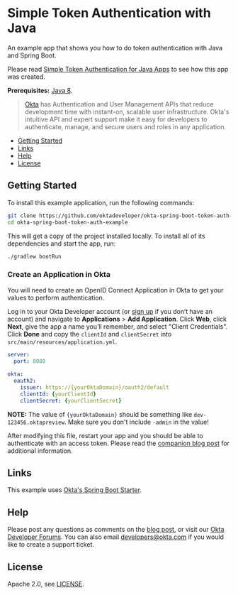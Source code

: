 # Simple Token Authentication with Java
 
An example app that shows you how to do token authentication with Java and Spring Boot.

Please read [Simple Token Authentication for Java Apps](https://developer.okta.com/blog/2018/10/16/2018-10-16-token-auth-for-java) to see how this app was created.

**Prerequisites:** [Java 8](http://www.oracle.com/technetwork/java/javase/downloads/jdk8-downloads-2133151.html).

> [Okta](https://developer.okta.com/) has Authentication and User Management APIs that reduce development time with instant-on, scalable user infrastructure. Okta's intuitive API and expert support make it easy for developers to authenticate, manage, and secure users and roles in any application.

* [Getting Started](#getting-started)
* [Links](#links)
* [Help](#help)
* [License](#license)

## Getting Started

To install this example application, run the following commands:

```bash
git clone https://github.com/oktadeveloper/okta-spring-boot-token-auth-example.git
cd okta-spring-boot-token-auth-example
```

This will get a copy of the project installed locally. To install all of its dependencies and start the app, run:
 
```bash
./gradlew bootRun
```

### Create an Application in Okta

You will need to create an OpenID Connect Application in Okta to get your values to perform authentication. 

Log in to your Okta Developer account (or [sign up](https://developer.okta.com/signup/) if you don’t have an account) and navigate to **Applications** > **Add Application**. Click **Web**, click **Next**, give the app a name you’ll remember, and select "Client Credentials". Click **Done** and copy the `clientId` and `clientSecret` into `src/main/resources/application.yml`. 

```yaml
server:  
  port: 8080  
                                         
okta:  
  oauth2: 
    issuer: https://{yourOktaDomain}/oauth2/default  
    clientId: {yourClientId}
    clientSecret: {yourClientSecret}
```

**NOTE:** The value of `{yourOktaDomain}` should be something like `dev-123456.oktapreview`. Make sure you don't include `-admin` in the value!

After modifying this file, restart your app and you should be able to authenticate with an access token. Please read the [companion blog post](https://developer.okta.com/blog/2018/10/16/2018-10-16-token-auth-for-java) for additional information.

## Links

This example uses [Okta's Spring Boot Starter](https://github.com/okta/okta-spring-boot).

## Help

Please post any questions as comments on the [blog post](https://developer.okta.com/blog/2018/10/16/2018-10-16-token-auth-for-java), or visit our [Okta Developer Forums](https://devforum.okta.com/). You can also email developers@okta.com if you would like to create a support ticket.

## License

Apache 2.0, see [LICENSE](LICENSE).
